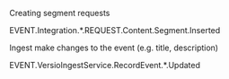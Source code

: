 Creating segment requests

EVENT.Integration.*.REQUEST.Content.Segment.Inserted

Ingest make changes to the event (e.g. title, description)

EVENT.VersioIngestService.RecordEvent.*.Updated

